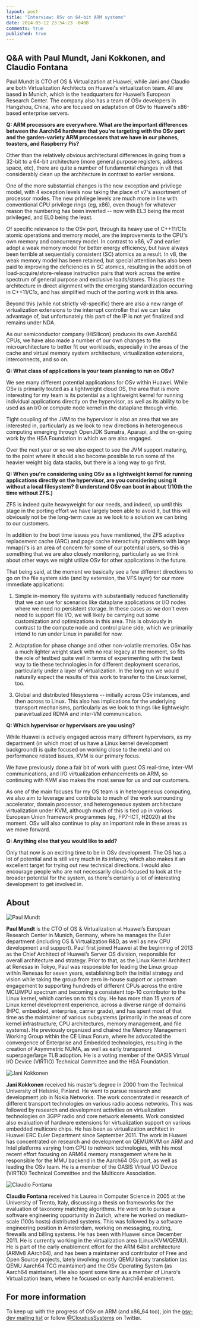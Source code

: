 ```yaml
---
layout: post
title: "Interview: OSv on 64-bit ARM systems"
date: 2014-05-12 23:54:23 -0400
comments: true
published: true
---
```


## Q&A with Paul Mundt,  Jani Kokkonen, and Claudio Fontana

Paul Mundt is CTO of OS & Virtualization at Huawei, while Jani and Claudio are both Virtualization Architects on Huawei's virtualization team. All are based in Munich, which is the headquarters for Huawei’s European Research Center. The company also has a team of OSv developers in Hangzhou, China, who are focused on adaptation of OSv to Huawei's x86-based enterprise servers.

**Q: ARM processors are everywhere.  What are the important differences
between the Aarch64 hardware that you're targeting with the OSv port and
the garden-variety ARM processors that we have in our phones, toasters,
and Raspberry Pis?**

Other than the relatively obvious architectural differences in going from a 32-bit to a 64-bit architecture (more general purpose registers, address space, etc), there are quite a number of fundamental changes in v8 that considerably clean up the architecture in contrast to earlier versions.

One of the more substantial changes is the new exception and privilege model, with 4 exception levels now taking the place of v7's assortment of processor modes. The new privilege levels are much more in line with conventional CPU privilege rings (eg, x86), even though for whatever reason the numbering has been inverted -- now with EL3 being the most privileged, and EL0 being the least.

Of specific relevance to the OSv port, through its heavy use of C++11/C1x atomic operations and memory model, are the improvements to the CPU's own memory and concurrency model. In contrast to x86, v7 and earlier adopt a weak memory model for better energy efficiency, but have always been terrible at sequentially consistent (SC) atomics as a result. In v8, the weak memory model has been retained, but special attention has also been paid to improving the deficiencies in SC atomics, resulting in the addition of load-acquire/store-release instruction pairs that work across the entire spectrum of general purpose and exclusive loads/stores. This places the architecture in direct alignment with the emerging standardization occurring in C++11/C1x, and has simplified much of the porting work in this area.

Beyond this (while not strictly v8-specific) there are also a new range of virtualization extensions to the interrupt controller that we can take advantage of, but unfortunately this part of the IP is not yet finalized and remains under NDA.

As our semiconductor company (HiSilicon) produces its own Aarch64 CPUs, we have also made a number of our own changes to the microarchitecture to better fit our workloads, especially in the areas of the cache and virtual memory system architecture, virtualization extensions, interconnects, and so on.



**Q: What class of applications is your team planning to run on OSv?**

We see many different potential applications for OSv within Huawei. While OSv is primarily touted as a lightweight cloud OS, the area that is more interesting for my team is its potential as a lightweight kernel for running individual applications directly on the hypervisor, as well as its ability to be used as an I/O or compute node kernel in the dataplane through virtio.

Tight coupling of the JVM to the hypervisor is also an area that we are interested in, particularly as we look to new directions in heterogeneous computing emerging through OpenJDK Sumatra, Aparapi, and the on-going work by the HSA Foundation in which we are also engaged.

Over the next year or so we also expect to see the JVM support maturing, to the point where it should also become possible to run some of the heavier weight big data stacks, but there is a long way to go first.

**Q:  When you're considering using OSv as a lightweight kernel for running applications directly on the hypervisor, are you considering using it  without a local filesystem?  (I understand OSv can boot in about 1/10th the time without ZFS.)**

ZFS is indeed quite heavyweight for our needs, and indeed, up until this stage in the porting effort we have largely been able to avoid it, but this will obviously not be the long-term case as we look to a solution we can bring to our customers.

In addition to the boot time issues you have mentioned, the ZFS adaptive replacement cache (ARC) and page cache interactivity problems with large mmap()'s is an area of concern for some of our potential users, so this is something that we are also closely monitoring, particularly as we think about other ways we might utilize OSv for other applications in the future.

That being said, at the moment we basically see a few different directions to go on the file system side (and by extension, the VFS layer) for our more immediate applications:


1) Simple in-memory file systems with substantially reduced functionality that we can use for scenarios like dataplane applications or I/O nodes where we need no persistent storage. In these cases as we don't even need to support file I/O, we will likely be carrying out some customization and optimizations in this area. This is obviously in contrast to the compute node and control plane side, which we primarily intend to run under Linux in parallel for now.

2) Adaptation for phase change and other non-volatile memories. OSv has a much lighter weight stack with no real legacy at the moment, so fits the role of testbed quite well in terms of experimenting with the best way to tie these technologies in for different deployment scenarios, particularly under a layer of virtualization. In the long run we would naturally expect the results of this work to transfer to the Linux kernel, too.

3) Global and distributed filesystems -- initially across OSv instances, and then across to Linux. This also has implications for the underlying transport mechanisms, particularly as we look to things like lightweight paravirtualized RDMA and inter-VM communication.

**Q:  Which hypervisor or hypervisors are you using?**

While Huawei is actively engaged across many different hypervisors, as my department (in which most of us have a Linux kernel development background) is quite focused on working close to the metal and on performance related issues, KVM is our primary focus.

We have previously done a fair bit of work with guest OS real-time, inter-VM communications, and I/O virtualization enhancements on ARM, so continuing with KVM also makes the most sense for us and our customers.

As one of the main focuses for my OS team is in heterogeneous computing, we also aim to leverage and contribute to much of the work surrounding accelerator, domain processor, and heterogeneous system architecture virtualization under KVM, although much of this is tied up in various European Union framework programmes (eg, FP7-ICT, H2020) at the moment. OSv will also continue to play an important role in these areas as we move forward.

**Q: Anything else that you would like to add?**

Only that now is an exciting time to be in OSv development. The OS has a lot of potential and is still very much in its infancy, which also makes it an excellent target for trying out new technical directions. I would also encourage people who are not necessarily cloud-focused to look at the broader potential for the system, as there's certainly a lot of interesting development to get involved in.



## About

![Paul Mundt](/images/Paul_Mundt.jpg)

**Paul Mundt** is the CTO of OS & Virtualization at Huawei’s European Research Center in Munich, Germany, where he manages the Euler department (including OS & Virtualization R&D, as well as new CPU development and support). Paul first joined Huawei at the beginning of 2013 as the Chief Architect of Huawei’s Server OS division, responsible for overall architecture and strategy. Prior to that, as the Linux Kernel Architect at Renesas in Tokyo, Paul was responsible for leading the Linux group within Renesas for seven years, establishing both the initial strategy and vision while taking the group from zero in-house support or upstream engagement to supporting hundreds of different CPUs across the entire MCU/MPU spectrum and becoming a consistent top-10 contributor to the Linux kernel, which carries on to this day. He has more than 15 years of Linux kernel development experience, across a diverse range of domains (HPC, embedded, enterprise, carrier grade), and has spent most of that time as the maintainer of various subsystems (primarily in the areas of core kernel infrastructure, CPU architectures, memory management, and file systems). He previously organized and chaired the Memory Management Working Group within the CE Linux Forum, where he advocated the convergence of Enterprise and Embedded technologies, resulting in the creation of Asymmetric NUMA, as well as early transparent superpage/large TLB adoption. He is a voting member of the OASIS Virtual I/O Device (VIRTIO) Technical Committee and the HSA Foundation.

![Jani Kokkonen](/images/Jani_Kokkonen.jpg)

**Jani Kokkonen** received his master’s degree in 2000 from the Technical University of Helsinki, Finland. He went to pursue research and development job in Nokia Networks. The work concentrated in research of different transport technologies on various radio access networks. This was followed by research and development activities on virtualization technologies on 3GPP radio and core network elements. Work consisted also evaluation of hardware extensions for virtualization support on various embedded multicore chips. He has been as virtualization architect in Huawei ERC Euler Department since September 2011. The work in Huawei has concentrated on research and development on QEMU/KVM on ARM and Intel platforms varying from CPU to network technologies, with his most recent effort focusing on ARM64 memory management where he is responsible for the MMU backend in the Aarch64 OSv port, as well as leading the OSv team. He is a member of the OASIS Virtual I/O Device (VIRTIO) Technical Committee and the Multicore Association.

![Claudio Fontana](/images/Claudio_Fontana.jpg)

**Claudio Fontana** received his Laurea in Computer Science in 2005 at the University of Trento, Italy, discussing a thesis on frameworks for the evaluation of taxonomy matching algorithms. He went on to pursue a software engineering opportunity in Zurich, where he worked on medium-scale (100s hosts) distributed systems. This was followed by a software engineering position in Amsterdam, working on messaging, routing, firewalls and billing systems. He has been with Huawei since December 2011. He is currently working in the virtualization area (Linux/KVM/QEMU). He is part of the early enablement effort for the ARM 64bit architecture (ARMv8 AArch64), and has been a maintainer and contributor of Free and Open Source projects, lately involving mostly QEMU binary translation (as QEMU Aarch64 TCG maintainer) and the OSv Operating System (as Aarch64 maintainer). He also spent some time as a member of Linaro's Virtualization team, where he focused on early Aarch64 enablement.

## For more information

To keep up with the progress of OSv on ARM (and x86_64 too), join the [osv-dev mailing list](https://groups.google.com/forum/#!forum/osv-dev) or follow [@CloudiusSystems](https://twitter.com/CloudiusSystems) on Twitter.


